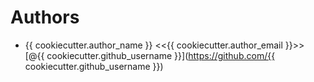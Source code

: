# Authors

- {{ cookiecutter.author_name }} <<{{ cookiecutter.author_email }}>> [@{{ cookiecutter.github_username }}](https://github.com/{{ cookiecutter.github_username }})
